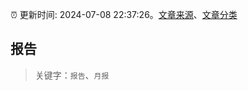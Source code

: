 :alarm_clock: 更新时间: 2024-07-08 22:37:26。[文章来源](/README.md)、[文章分类](/TAGS.md)

## 报告


> 关键字：`报告`、`月报`



